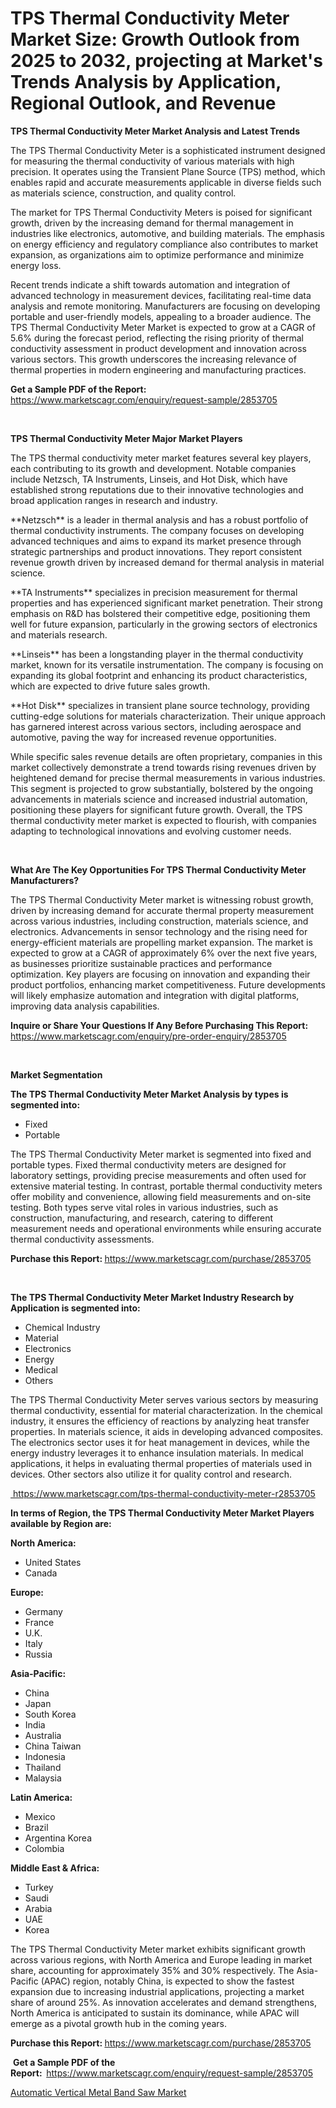 <p><h1>TPS Thermal Conductivity Meter Market Size: Growth Outlook from 2025 to 2032, projecting at Market's Trends Analysis by Application, Regional Outlook, and Revenue</h1></p><p><strong>TPS Thermal Conductivity Meter Market Analysis and Latest Trends</strong></p>
<p><p>The TPS Thermal Conductivity Meter is a sophisticated instrument designed for measuring the thermal conductivity of various materials with high precision. It operates using the Transient Plane Source (TPS) method, which enables rapid and accurate measurements applicable in diverse fields such as materials science, construction, and quality control.</p><p>The market for TPS Thermal Conductivity Meters is poised for significant growth, driven by the increasing demand for thermal management in industries like electronics, automotive, and building materials. The emphasis on energy efficiency and regulatory compliance also contributes to market expansion, as organizations aim to optimize performance and minimize energy loss. </p><p>Recent trends indicate a shift towards automation and integration of advanced technology in measurement devices, facilitating real-time data analysis and remote monitoring. Manufacturers are focusing on developing portable and user-friendly models, appealing to a broader audience. The TPS Thermal Conductivity Meter Market is expected to grow at a CAGR of 5.6% during the forecast period, reflecting the rising priority of thermal conductivity assessment in product development and innovation across various sectors. This growth underscores the increasing relevance of thermal properties in modern engineering and manufacturing practices.</p></p>
<p><strong>Get a Sample PDF of the Report:&nbsp;</strong> <a href="https://www.marketscagr.com/enquiry/request-sample/2853705?utm_campaign=2990&utm_medium=2&utm_source=Github&utm_content=ia&utm_term=12032025&utm_id=tps-thermal-conductivity-meter">https://www.marketscagr.com/enquiry/request-sample/2853705</a></p>
<p>&nbsp;</p>
<p><strong>TPS Thermal Conductivity Meter Major Market Players</strong></p>
<p><p>The TPS thermal conductivity meter market features several key players, each contributing to its growth and development. Notable companies include Netzsch, TA Instruments, Linseis, and Hot Disk, which have established strong reputations due to their innovative technologies and broad application ranges in research and industry.</p><p>**Netzsch** is a leader in thermal analysis and has a robust portfolio of thermal conductivity instruments. The company focuses on developing advanced techniques and aims to expand its market presence through strategic partnerships and product innovations. They report consistent revenue growth driven by increased demand for thermal analysis in material science.</p><p>**TA Instruments** specializes in precision measurement for thermal properties and has experienced significant market penetration. Their strong emphasis on R&D has bolstered their competitive edge, positioning them well for future expansion, particularly in the growing sectors of electronics and materials research.</p><p>**Linseis** has been a longstanding player in the thermal conductivity market, known for its versatile instrumentation. The company is focusing on expanding its global footprint and enhancing its product characteristics, which are expected to drive future sales growth.</p><p>**Hot Disk** specializes in transient plane source technology, providing cutting-edge solutions for materials characterization. Their unique approach has garnered interest across various sectors, including aerospace and automotive, paving the way for increased revenue opportunities.</p><p>While specific sales revenue details are often proprietary, companies in this market collectively demonstrate a trend towards rising revenues driven by heightened demand for precise thermal measurements in various industries. This segment is projected to grow substantially, bolstered by the ongoing advancements in materials science and increased industrial automation, positioning these players for significant future growth. Overall, the TPS thermal conductivity meter market is expected to flourish, with companies adapting to technological innovations and evolving customer needs.</p></p>
<p>&nbsp;</p>
<p><strong>What Are The Key Opportunities For TPS Thermal Conductivity Meter Manufacturers?</strong></p>
<p><p>The TPS Thermal Conductivity Meter market is witnessing robust growth, driven by increasing demand for accurate thermal property measurement across various industries, including construction, materials science, and electronics. Advancements in sensor technology and the rising need for energy-efficient materials are propelling market expansion. The market is expected to grow at a CAGR of approximately 6% over the next five years, as businesses prioritize sustainable practices and performance optimization. Key players are focusing on innovation and expanding their product portfolios, enhancing market competitiveness. Future developments will likely emphasize automation and integration with digital platforms, improving data analysis capabilities.</p></p>
<p><strong>Inquire or Share Your Questions If Any Before Purchasing This Report:</strong> <a href="https://www.marketscagr.com/enquiry/pre-order-enquiry/2853705?utm_campaign=2990&utm_medium=2&utm_source=Github&utm_content=ia&utm_term=12032025&utm_id=tps-thermal-conductivity-meter">https://www.marketscagr.com/enquiry/pre-order-enquiry/2853705</a></p>
<p>&nbsp;</p>
<p><strong>Market Segmentation</strong></p>
<p><strong>The TPS Thermal Conductivity Meter Market Analysis by types is segmented into:</strong></p>
<p><ul><li>Fixed</li><li>Portable</li></ul></p>
<p><p>The TPS Thermal Conductivity Meter market is segmented into fixed and portable types. Fixed thermal conductivity meters are designed for laboratory settings, providing precise measurements and often used for extensive material testing. In contrast, portable thermal conductivity meters offer mobility and convenience, allowing field measurements and on-site testing. Both types serve vital roles in various industries, such as construction, manufacturing, and research, catering to different measurement needs and operational environments while ensuring accurate thermal conductivity assessments.</p></p>
<p><strong>Purchase this Report:&nbsp;</strong><a href="https://www.marketscagr.com/purchase/2853705?utm_campaign=2990&utm_medium=2&utm_source=Github&utm_content=ia&utm_term=12032025&utm_id=tps-thermal-conductivity-meter">https://www.marketscagr.com/purchase/2853705</a></p>
<p>&nbsp;</p>
<p><strong>The TPS Thermal Conductivity Meter Market Industry Research by Application is segmented into:</strong></p>
<p><ul><li>Chemical Industry</li><li>Material</li><li>Electronics</li><li>Energy</li><li>Medical</li><li>Others</li></ul></p>
<p><p>The TPS Thermal Conductivity Meter serves various sectors by measuring thermal conductivity, essential for material characterization. In the chemical industry, it ensures the efficiency of reactions by analyzing heat transfer properties. In materials science, it aids in developing advanced composites. The electronics sector uses it for heat management in devices, while the energy industry leverages it to enhance insulation materials. In medical applications, it helps in evaluating thermal properties of materials used in devices. Other sectors also utilize it for quality control and research.</p></p>
<p><a href="https://www.marketscagr.com/tps-thermal-conductivity-meter-r2853705?utm_campaign=2990&utm_medium=2&utm_source=Github&utm_content=ia&utm_term=12032025&utm_id=tps-thermal-conductivity-meter">&nbsp;https://www.marketscagr.com/tps-thermal-conductivity-meter-r2853705</a></p>
<p><strong>In terms of Region, the TPS Thermal Conductivity Meter Market Players available by Region are:</strong></p>
<p>
    <p> <strong> North America: </strong>
        <ul>
            <li>United States</li>
            <li>Canada</li>
        </ul>
        </p> 
    <p> <strong> Europe: </strong>
        <ul>
            <li>Germany</li>
            <li>France</li>
            <li>U.K.</li>
            <li>Italy</li>
            <li>Russia</li>
        </ul>
        </p> 
    <p> <strong> Asia-Pacific: </strong>
        <ul>
            <li>China</li>
            <li>Japan</li>
            <li>South Korea</li>
            <li>India</li>
            <li>Australia</li>
            <li>China Taiwan</li>
            <li>Indonesia</li>
            <li>Thailand</li>
            <li>Malaysia</li>
        </ul>
        </p> 
    <p> <strong> Latin America: </strong>
        <ul>
            <li>Mexico</li>
            <li>Brazil</li>
            <li>Argentina Korea</li>
            <li>Colombia</li>
        </ul>
        </p> 
    <p> <strong> Middle East & Africa: </strong>
        <ul>
            <li>Turkey</li>
            <li>Saudi</li>
            <li>Arabia</li>
            <li>UAE</li>
            <li>Korea</li>
        </ul>
    </p>
    </p>
<p><p>The TPS Thermal Conductivity Meter market exhibits significant growth across various regions, with North America and Europe leading in market share, accounting for approximately 35% and 30% respectively. The Asia-Pacific (APAC) region, notably China, is expected to show the fastest expansion due to increasing industrial applications, projecting a market share of around 25%. As innovation accelerates and demand strengthens, North America is anticipated to sustain its dominance, while APAC will emerge as a pivotal growth hub in the coming years.</p></p>
<p><strong>Purchase this Report: </strong><a href="https://www.marketscagr.com/purchase/2853705?utm_campaign=2990&utm_medium=2&utm_source=Github&utm_content=ia&utm_term=12032025&utm_id=tps-thermal-conductivity-meter">https://www.marketscagr.com/purchase/2853705</a></p>
<p>&nbsp;<strong>Get a Sample PDF of the Report:&nbsp;&nbsp;</strong><a href="https://www.marketscagr.com/enquiry/request-sample/2853705?utm_campaign=2990&utm_medium=2&utm_source=Github&utm_content=ia&utm_term=12032025&utm_id=tps-thermal-conductivity-meter">https://www.marketscagr.com/enquiry/request-sample/2853705</a></p>
<p><strong></strong></p>
<p><p><a href="https://github.com/shefikagbons/Market-Research-Report-List-1/blob/main/automatic-vertical-metal-band-saw-market.md?utm_campaign=2990&utm_medium=2&utm_source=Github&utm_content=ia&utm_term=12032025&utm_id=tps-thermal-conductivity-meter">Automatic Vertical Metal Band Saw Market</a></p></p>